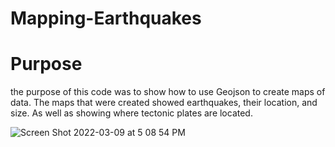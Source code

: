 # Mapping-Earthquakes

# Purpose

the purpose of this code was to show how to use Geojson to create maps of data. The maps that were created showed earthquakes, their location, and size. As well as showing where tectonic plates are located.

![Screen Shot 2022-03-09 at 5 08 54 PM](https://user-images.githubusercontent.com/83510059/157544787-8f58439e-05bb-4aa1-8c39-1b981375e3b2.png)
